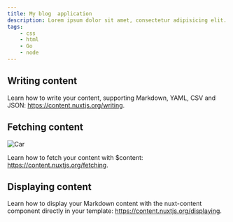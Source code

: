 ```yaml
---
title: My blog  application
description: Lorem ipsum dolor sit amet, consectetur adipisicing elit. Eum ipsum, nulla! At commodi, delectus deserunt dolore dolorem ea et inventore itaque laborum nisi, reprehenderit voluptates.
tags:
    - css
    - html
    - Go
    - node
---
```


## Writing content
Learn how to write your content, supporting Markdown, YAML, CSV and JSON: https://content.nuxtjs.org/writing.

## Fetching content
<img src="https://images.unsplash.com/photo-1598624211345-d321dda059b2?ixlib=rb-1.2.1&ixid=eyJhcHBfaWQiOjEyMDd9&auto=format&fit=crop&w=1050&q=80" alt="Car" class="w-full" />

Learn how to fetch your content with $content: https://content.nuxtjs.org/fetching.

## Displaying content

Learn how to display your Markdown content with the nuxt-content component directly in your template: https://content.nuxtjs.org/displaying.
